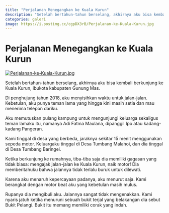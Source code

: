 ```yaml
---
title: "Perjalanan Menegangkan ke Kuala Kurun"
description: "Setelah bertahun-tahun berselang, akhirnya aku bisa kembali berkunjung ke Kuala Kurun, ibukota kabupaten Gunung Mas."
categories: galeri
image: https://i.postimg.cc/cgpDX3rB/Perjalanan-ke-Kuala-Kurun.jpg
---
```

# Perjalanan Menegangkan ke Kuala Kurun

[![Perjalanan-ke-Kuala-Kurun.jpg](https://i.postimg.cc/T1wZ2qxF/Perjalanan-ke-Kuala-Kurun.jpg)](https://postimg.cc/cgpDX3rB)

Setelah bertahun-tahun berselang, akhirnya aku bisa kembali berkunjung ke Kuala Kurun, ibukota kabupaten Gunung Mas.

Di penghujung tahun 2018, aku menyisihkan waktu untuk jalan-jalan. Kebetulan, aku punya teman lama yang hingga kini masih setia dan mau menerima telepon dariku. 

Aku memutuskan pulang kampung untuk mengunjungi keluarga sekaligus teman lamaku itu, namanya Adi Fatma Maulana, dipanggil Ipo atau kadang-kadang Pangeran.

Kami tinggal di desa yang berbeda, jaraknya sekitar 15 menit menggunakan sepeda motor. Keluargaku tinggal di Desa Tumbang Malahoi, dan dia tinggal di Desa Tumbang Baringei.

Ketika berkunjung ke rumahnya, tiba-tiba saja dia memiliki gagasan yang tidak biasa: mengajak jalan-jalan ke Kuala Kurun, naik motor! Dia memberitahuku bahwa jalannya tidak terlalu buruk untuk dilewati.

Karena aku menaruh kepercayaan padanya, aku menurut saja. Kami berangkat dengan motor beat aku yang kebetulan masih mulus.

Rupanya dia mengibuli aku. Jalannya sangat tidak mengenakkan. Kami nyaris jatuh ketika menuruni sebuah bukit terjal yang belakangan dia sebut Bukit Pelangi. Bukit itu memang memiliki corak yang indah. 
